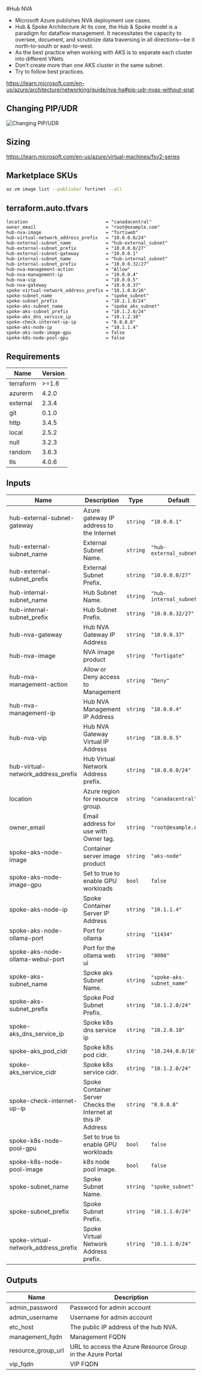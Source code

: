 #Hub NVA

- Microsoft Azure publishes NVA deployment use cases.
- Hub & Spoke Architecture At its core, the Hub & Spoke model is a paradigm for dataflow management. It necessitates the capacity to oversee, document, and scrutinize data traversing in all directions—be it north-to-south or east-to-west.
- As the best practice when working with AKS is to separate each cluster into different VNets
- Don't create more than one AKS cluster in the same subnet.
- Try to follow best practices.

https://learn.microsoft.com/en-us/azure/architecture/networking/guide/nva-ha#pip-udr-nvas-without-snat

## Changing PIP/UDR

![Changing PIP/UDR](https://learn.microsoft.com/en-us/azure/architecture/networking/guide/images/nvaha-pipudr-internet.png)

## Sizing

https://learn.microsoft.com/en-us/azure/virtual-machines/fsv2-series

## Marketplace SKUs

```bash
az vm image list --publisher fortinet --all
```

<!-- BEGIN_TF_DOCS -->
## terraform.auto.tfvars

```hcl
location                             = "canadacentral"
owner_email                          = "root@example.com"
hub-nva-image                        = "fortiweb"
hub-virtual-network_address_prefix   = "10.0.0.0/24"
hub-external-subnet_name             = "hub-external_subnet"
hub-external-subnet_prefix           = "10.0.0.0/27"
hub-external-subnet-gateway          = "10.0.0.1"
hub-internal-subnet_name             = "hub-internal_subnet"
hub-internal-subnet_prefix           = "10.0.0.32/27"
hub-nva-management-action            = "Allow"
hub-nva-management-ip                = "10.0.0.4"
hub-nva-vip                          = "10.0.0.5"
hub-nva-gateway                      = "10.0.0.37"
spoke-virtual-network_address_prefix = "10.1.0.0/16"
spoke-subnet_name                    = "spoke_subnet"
spoke-subnet_prefix                  = "10.1.1.0/24"
spoke-aks-subnet_name                = "spoke_aks_subnet"
spoke-aks-subnet_prefix              = "10.1.2.0/24"
spoke-aks_dns_service_ip             = "10.1.2.10"
spoke-check-internet-up-ip           = "8.8.8.8"
spoke-aks-node-ip                    = "10.1.1.4"
spoke-aks-node-image-gpu             = false
spoke-k8s-node-pool-gpu              = false
```


## Requirements

| Name | Version |
|------|---------|
| terraform | >=1.6 |
| azurerm | 4.2.0 |
| external | 2.3.4 |
| git | 0.1.0 |
| http | 3.4.5 |
| local | 2.5.2 |
| null | 3.2.3 |
| random | 3.6.3 |
| tls | 4.0.6 |

## Inputs

| Name | Description | Type | Default | Required |
|------|-------------|------|---------|:--------:|
| hub-external-subnet-gateway | Azure gateway IP address to the Internet | `string` | `"10.0.0.1"` | no |
| hub-external-subnet\_name | External Subnet Name. | `string` | `"hub-external_subnet"` | no |
| hub-external-subnet\_prefix | External Subnet Prefix. | `string` | `"10.0.0.0/27"` | no |
| hub-internal-subnet\_name | Hub Subnet Name. | `string` | `"hub-internal_subnet"` | no |
| hub-internal-subnet\_prefix | Hub Subnet Prefix. | `string` | `"10.0.0.32/27"` | no |
| hub-nva-gateway | Hub NVA Gateway IP Address | `string` | `"10.0.0.37"` | no |
| hub-nva-image | NVA image product | `string` | `"fortigate"` | no |
| hub-nva-management-action | Allow or Deny access to Management | `string` | `"Deny"` | no |
| hub-nva-management-ip | Hub NVA Management IP Address | `string` | `"10.0.0.4"` | no |
| hub-nva-vip | Hub NVA Gateway Virtual IP Address | `string` | `"10.0.0.5"` | no |
| hub-virtual-network\_address\_prefix | Hub Virtual Network Address prefix. | `string` | `"10.0.0.0/24"` | no |
| location | Azure region for resource group. | `string` | `"canadacentral"` | no |
| owner\_email | Email address for use with Owner tag. | `string` | `"root@example.com"` | no |
| spoke-aks-node-image | Container server image product | `string` | `"aks-node"` | no |
| spoke-aks-node-image-gpu | Set to true to enable GPU workloads | `bool` | `false` | no |
| spoke-aks-node-ip | Spoke Container Server IP Address | `string` | `"10.1.1.4"` | no |
| spoke-aks-node-ollama-port | Port for ollama | `string` | `"11434"` | no |
| spoke-aks-node-ollama-webui-port | Port for the ollama web ui | `string` | `"8080"` | no |
| spoke-aks-subnet\_name | Spoke aks Subnet Name. | `string` | `"spoke-aks-subnet_name"` | no |
| spoke-aks-subnet\_prefix | Spoke Pod Subnet Prefix. | `string` | `"10.1.2.0/24"` | no |
| spoke-aks\_dns\_service\_ip | Spoke k8s dns service ip | `string` | `"10.2.0.10"` | no |
| spoke-aks\_pod\_cidr | Spoke k8s pod cidr. | `string` | `"10.244.0.0/16"` | no |
| spoke-aks\_service\_cidr | Spoke k8s service cidr. | `string` | `"10.1.2.0/24"` | no |
| spoke-check-internet-up-ip | Spoke Container Server Checks the Internet at this IP Address | `string` | `"8.8.8.8"` | no |
| spoke-k8s-node-pool-gpu | Set to true to enable GPU workloads | `bool` | `false` | no |
| spoke-k8s-node-pool-image | k8s node pool image. | `bool` | `false` | no |
| spoke-subnet\_name | Spoke Subnet Name. | `string` | `"spoke_subnet"` | no |
| spoke-subnet\_prefix | Spoke Subnet Prefix. | `string` | `"10.1.1.0/24"` | no |
| spoke-virtual-network\_address\_prefix | Spoke Virtual Network Address prefix. | `string` | `"10.1.1.0/24"` | no |
## Outputs

| Name | Description |
|------|-------------|
| admin\_password | Password for admin account |
| admin\_username | Username for admin account |
| etc\_host | The public IP address of the hub NVA. |
| management\_fqdn | Management FQDN |
| resource\_group\_url | URL to access the Azure Resource Group in the Azure Portal |
| vip\_fqdn | VIP FQDN |
<!-- END_TF_DOCS -->
